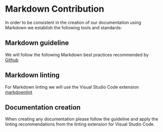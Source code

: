 # Markdown Contribution

In order to be consistent in the creation of our documentation using Markdown we establish the following tools and standards:

## Markdown guideline  

<!-- markdown-link-check-disable-next-line -->
We will follow the following Markdown best practices recommended by [Github](https://guides.github.com/features/mastering-markdown/)

## Markdown linting  

For Markdown linting we will use the Visual Studio Code extension [markdownlint](https://marketplace.visualstudio.com/items?itemName=DavidAnson.vscode-markdownlint)

## Documentation creation

When creating any documentation please follow the guideline and apply the linting recommendations from the linting extension for Visual Studio Code.
